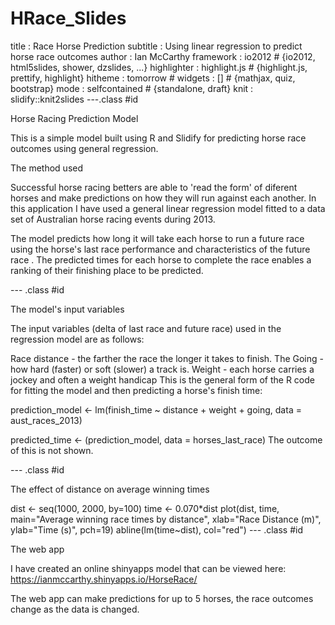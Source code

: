 # HRace_Slides

title : Race Horse Prediction subtitle : Using linear regression to predict horse race outcomes author : Ian McCarthy  framework : io2012 # {io2012, html5slides, shower, dzslides, ...} highlighter : highlight.js # {highlight.js, prettify, highlight} hitheme : tomorrow # widgets : [] # {mathjax, quiz, bootstrap} mode : selfcontained # {standalone, draft} knit : slidify::knit2slides ---.class #id

Horse Racing Prediction Model

This is a simple model built using R and Slidify for predicting horse race outcomes using general regression.

The method used

Successful horse racing betters are able to 'read the form' of diferent horses and make predictions on how they will run against each another. In this application I have used a general linear regression model fitted to a data set of Australian horse racing events during 2013.

The model predicts how long it will take each horse to run a future race using the horse's last race performance and characteristics of the future race . The predicted times for each horse to complete the race enables a ranking of their finishing place to be predicted.

--- .class #id

The model's input variables

The input variables (delta of last race and future race) used in the regression model are as follows:

Race distance - the farther the race the longer it takes to finish.
The Going - how hard (faster) or soft (slower) a track is.
Weight - each horse carries a jockey and often a weight handicap
This is the general form of the R code for fitting the model and then predicting a horse's finish time:

prediction_model <- lm(finish_time ~ distance + weight + going, data = aust_races_2013)

predicted_time <- (prediction_model, data = horses_last_race)
The outcome of this is not shown.

--- .class #id

The effect of distance on average winning times

dist <- seq(1000, 2000, by=100)
time <- 0.070*dist
plot(dist, time, main="Average winning race times by distance", 
     xlab="Race Distance (m)", ylab="Time (s)", pch=19)
abline(lm(time~dist), col="red")
--- .class #id

The web app

I have created an online shinyapps model that can be viewed here: https://ianmccarthy.shinyapps.io/HorseRace/

The web app can make predictions for up to 5 horses, the race outcomes change as the data is changed.
